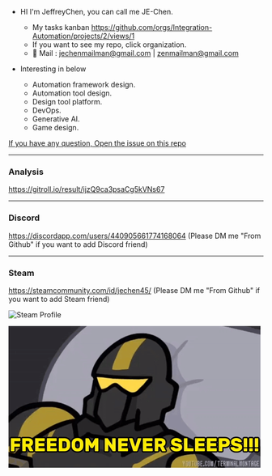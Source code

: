 * HI I'm JeffreyChen, you can call me JE-Chen.
  * My tasks kanban https://github.com/orgs/Integration-Automation/projects/2/views/1
  * If you want to see my repo, click organization.
  * 📧 Mail : jechenmailman@gmail.com | zenmailman@gmail.com 

* Interesting in below
  * Automation framework design.
  * Automation tool design.
  * Design tool platform. 
  * DevOps.
  * Generative AI.
  * Game design.
  
[If you have any question, Open the issue on this repo](https://github.com/JE-Chen/JE-Chen/issues)

---
### Analysis
https://gitroll.io/result/ijzQ9ca3psaCg5kVNs67

---
### Discord
https://discordapp.com/users/440905661774168064
(Please DM me "From Github" if you want to add Discord friend)

---
### Steam
https://steamcommunity.com/id/jechen45/
(Please DM me "From Github" if you want to add Steam friend)

![Steam Profile](https://steam-status.vercel.app/status/?steamid=76561198220185375)

![GIF](videos/freedom_never_sleep.gif)
